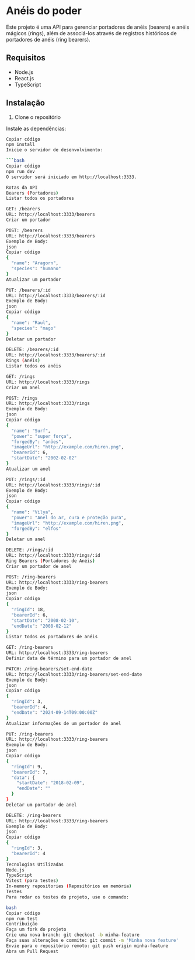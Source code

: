 # Anéis do poder
Este projeto é uma API para gerenciar portadores de anéis (bearers) e anéis mágicos (rings), além de associá-los através de registros históricos de portadores de anéis (ring bearers).

## Requisitos

- Node.js
- React.js
- TypeScript

## Instalação

1. Clone o repositório

Instale as dependências:

```bash
Copiar código
npm install
Inicie o servidor de desenvolvimento:

```bash
Copiar código
npm run dev
O servidor será iniciado em http://localhost:3333.

Rotas da API
Bearers (Portadores)
Listar todos os portadores

GET: /bearers
URL: http://localhost:3333/bearers
Criar um portador

POST: /bearers
URL: http://localhost:3333/bearers
Exemplo de Body:
json
Copiar código
{
  "name": "Aragorn",
  "species": "humano"
}
Atualizar um portador

PUT: /bearers/:id
URL: http://localhost:3333/bearers/:id
Exemplo de Body:
json
Copiar código
{
  "name": "Raul",
  "species": "mago"
}
Deletar um portador

DELETE: /bearers/:id
URL: http://localhost:3333/bearers/:id
Rings (Anéis)
Listar todos os anéis

GET: /rings
URL: http://localhost:3333/rings
Criar um anel

POST: /rings
URL: http://localhost:3333/rings
Exemplo de Body:
json
Copiar código
{
  "name": "Surf",
  "power": "super força",
  "forgedBy": "anões",
  "imageUrl": "http://example.com/hiren.png",
  "bearerId": 6,
  "startDate": "2002-02-02"
}
Atualizar um anel

PUT: /rings/:id
URL: http://localhost:3333/rings/:id
Exemplo de Body:
json
Copiar código
{
  "name": "Vilya",
  "power": "Anel do ar, cura e proteção pura",
  "imageUrl": "http://example.com/hiren.png",
  "forgedBy": "elfos"
}
Deletar um anel

DELETE: /rings/:id
URL: http://localhost:3333/rings/:id
Ring Bearers (Portadores de Anéis)
Criar um portador de anel

POST: /ring-bearers
URL: http://localhost:3333/ring-bearers
Exemplo de Body:
json
Copiar código
{
  "ringId": 18,
  "bearerId": 6,
  "startDate": "2008-02-10",
  "endDate": "2008-02-12"
}
Listar todos os portadores de anéis

GET: /ring-bearers
URL: http://localhost:3333/ring-bearers
Definir data de término para um portador de anel

PATCH: /ring-bearers/set-end-date
URL: http://localhost:3333/ring-bearers/set-end-date
Exemplo de Body:
json
Copiar código
{
  "ringId": 3,
  "bearerId": 4,
  "endDate": "2024-09-14T09:00:00Z"
}
Atualizar informações de um portador de anel

PUT: /ring-bearers
URL: http://localhost:3333/ring-bearers
Exemplo de Body:
json
Copiar código
{
  "ringId": 9,
  "bearerId": 7,
  "data": {
    "startDate": "2018-02-09",
    "endDate": ""
  }
}
Deletar um portador de anel

DELETE: /ring-bearers
URL: http://localhost:3333/ring-bearers
Exemplo de Body:
json
Copiar código
{
  "ringId": 3,
  "bearerId": 4
}
Tecnologias Utilizadas
Node.js
TypeScript
Vitest (para testes)
In-memory repositories (Repositórios em memória)
Testes
Para rodar os testes do projeto, use o comando:

bash
Copiar código
npm run test
Contribuição
Faça um fork do projeto
Crie uma nova branch: git checkout -b minha-feature
Faça suas alterações e commite: git commit -m 'Minha nova feature'
Envie para o repositório remoto: git push origin minha-feature
Abra um Pull Request
